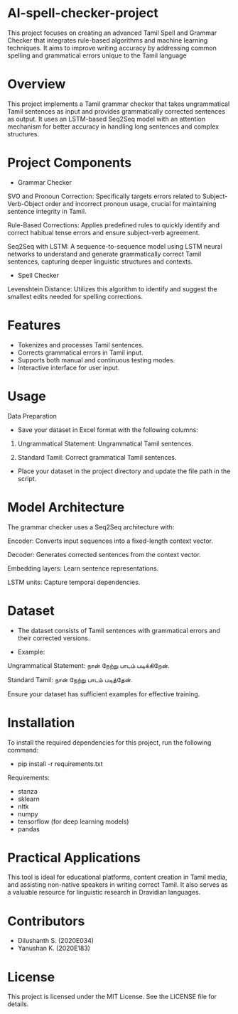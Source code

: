 # AI-spell-checker-project
This project focuses on creating an advanced Tamil Spell and Grammar Checker that integrates rule-based algorithms and machine learning techniques. It aims to improve writing accuracy by addressing common spelling and grammatical errors unique to the Tamil language

# Overview
This project implements a Tamil grammar checker that takes ungrammatical Tamil sentences as input and provides grammatically corrected sentences as output. It uses an LSTM-based Seq2Seq model with an attention mechanism for better accuracy in handling long sentences and complex structures.

# Project Components
* Grammar Checker

SVO and Pronoun Correction: Specifically targets errors related to Subject-Verb-Object order and incorrect pronoun usage, crucial for maintaining sentence integrity in Tamil.

Rule-Based Corrections: Applies predefined rules to quickly identify and correct habitual tense errors and ensure subject-verb agreement.

Seq2Seq with LSTM: A sequence-to-sequence model using LSTM neural networks to understand and generate grammatically correct Tamil sentences, capturing deeper linguistic structures and contexts.

* Spell Checker

Levenshtein Distance: Utilizes this algorithm to identify and suggest the smallest edits needed for spelling corrections.

# Features

* Tokenizes and processes Tamil sentences.
* Corrects grammatical errors in Tamil input.
* Supports both manual and continuous testing modes.
* Interactive interface for user input.

# Usage
Data Preparation

* Save your dataset in Excel format with the following columns:

1) Ungrammatical Statement: Ungrammatical Tamil sentences.

2) Standard Tamil: Correct grammatical Tamil sentences.

* Place your dataset in the project directory and update the file path in the script.


# Model Architecture

The grammar checker uses a Seq2Seq architecture with:

Encoder: Converts input sequences into a fixed-length context vector.

Decoder: Generates corrected sentences from the context vector.

Embedding layers: Learn sentence representations.

LSTM units: Capture temporal dependencies.


# Dataset

* The dataset consists of Tamil sentences with grammatical errors and their corrected versions.

*   Example:

Ungrammatical Statement: நான் நேற்று பாடம் படிக்கிறேன்.

Standard Tamil: நான் நேற்று பாடம் படித்தேன்.

Ensure your dataset has sufficient examples for effective training.


# Installation

To install the required dependencies for this project, run the following command:
* pip install -r requirements.txt

Requirements:
* stanza
* sklearn
* nltk
* numpy
* tensorflow (for deep learning models)
* pandas

# Practical Applications
This tool is ideal for educational platforms, content creation in Tamil media, and assisting non-native speakers in writing correct Tamil. It also serves as a valuable resource for linguistic research in Dravidian languages.

# Contributors
* Dilushanth S. (2020E034)
* Yanushan K. (2020E183)

# License

This project is licensed under the MIT License. See the LICENSE file for details.
